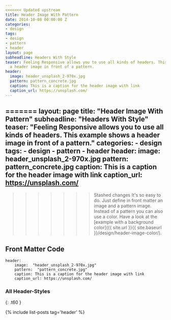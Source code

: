 ```yaml
---
<<<<<<< Updated upstream
title: Header Image With Pattern
date: 2014-10-08 00:00:00 Z
categories:
- design
tags:
- design
- pattern
- header
layout: page
subheadline: Headers With Style
teaser: Feeling Responsive allows you to use all kinds of headers. This example shows
  a header image in front of a pattern.
header:
  image: header_unsplash_2-970x.jpg
  pattern: pattern_concrete.jpg
  caption: This is a caption for the header image with link
  caption_url: https://unsplash.com/
---
```


=======
layout: page
title:  "Header Image With Pattern"
subheadline:  "Headers With Style"
teaser: "Feeling Responsive allows you to use all kinds of headers. This example shows a header image in front of a pattern."
categories:
    - design
tags:
    - design
    - pattern
    - header
header:
    image: header_unsplash_2-970x.jpg
    pattern: pattern_concrete.jpg
    caption: This is a caption for the header image with link
    caption_url: https://unsplash.com/
---
>>>>>>> Stashed changes
It's so easy to do. Just define in front matter an image and a pattern image. Instead of a pattern you can also use a color. Have a look at the [example with a background color]({{ site.url }}{{ site.baseurl }}/design/header-image-color/).
<!--more-->

## Front Matter Code

~~~
header:
    image:  "header_unsplash_2-970x.jpg"
    pattern:  "pattern_concrete.jpg"
    caption: This is a caption for the header image with link
    caption_url: https://unsplash.com/
~~~



### All Header-Styles 
{: .t60 }

{% include list-posts tag='header' %}